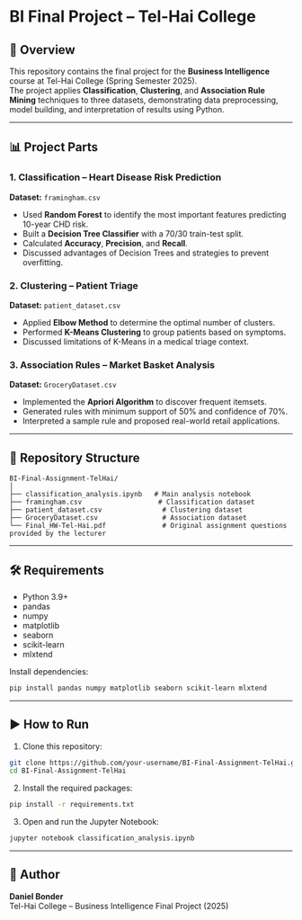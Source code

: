 # BI Final Project – Tel-Hai College

## 📄 Overview
This repository contains the final project for the **Business Intelligence** course at Tel-Hai College (Spring Semester 2025).  
The project applies **Classification**, **Clustering**, and **Association Rule Mining** techniques to three datasets, demonstrating data preprocessing, model building, and interpretation of results using Python.

---

## 📊 Project Parts

### 1. Classification – Heart Disease Risk Prediction
**Dataset:** `framingham.csv`  
- Used **Random Forest** to identify the most important features predicting 10-year CHD risk.  
- Built a **Decision Tree Classifier** with a 70/30 train-test split.  
- Calculated **Accuracy**, **Precision**, and **Recall**.  
- Discussed advantages of Decision Trees and strategies to prevent overfitting.

### 2. Clustering – Patient Triage
**Dataset:** `patient_dataset.csv`  
- Applied **Elbow Method** to determine the optimal number of clusters.  
- Performed **K-Means Clustering** to group patients based on symptoms.  
- Discussed limitations of K-Means in a medical triage context.

### 3. Association Rules – Market Basket Analysis
**Dataset:** `GroceryDataset.csv`  
- Implemented the **Apriori Algorithm** to discover frequent itemsets.  
- Generated rules with minimum support of 50% and confidence of 70%.  
- Interpreted a sample rule and proposed real-world retail applications.

---

## 📂 Repository Structure
```
BI-Final-Assignment-TelHai/
│
├── classification_analysis.ipynb   # Main analysis notebook
├── framingham.csv                   # Classification dataset
├── patient_dataset.csv               # Clustering dataset
├── GroceryDataset.csv                # Association dataset
└── Final_HW-Tel-Hai.pdf              # Original assignment questions provided by the lecturer
```

---

## 🛠 Requirements
- Python 3.9+
- pandas
- numpy
- matplotlib
- seaborn
- scikit-learn
- mlxtend

Install dependencies:
```bash
pip install pandas numpy matplotlib seaborn scikit-learn mlxtend
```

---

## ▶️ How to Run
1. Clone this repository:
```bash
git clone https://github.com/your-username/BI-Final-Assignment-TelHai.git
cd BI-Final-Assignment-TelHai
```
2. Install the required packages:
```bash
pip install -r requirements.txt
```
3. Open and run the Jupyter Notebook:
```bash
jupyter notebook classification_analysis.ipynb
```

---

## 📌 Author
**Daniel Bonder**  
Tel-Hai College – Business Intelligence Final Project (2025)
